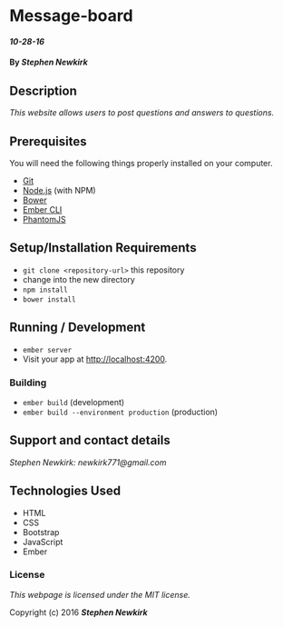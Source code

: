 # Message-board

#### _10-28-16_

#### By _**Stephen Newkirk**_

## Description

_This website allows users to post questions and answers to questions._


## Prerequisites

You will need the following things properly installed on your computer.

* [Git](http://git-scm.com/)
* [Node.js](http://nodejs.org/) (with NPM)
* [Bower](http://bower.io/)
* [Ember CLI](http://ember-cli.com/)
* [PhantomJS](http://phantomjs.org/)

## Setup/Installation Requirements

* `git clone <repository-url>` this repository
* change into the new directory
* `npm install`
* `bower install`

## Running / Development

* `ember server`
* Visit your app at [http://localhost:4200](http://localhost:4200).

### Building

* `ember build` (development)
* `ember build --environment production` (production)

## Support and contact details

_Stephen Newkirk: newkirk771@gmail.com_

## Technologies Used

+ HTML
+ CSS
+ Bootstrap
+ JavaScript
+ Ember


### License

*This webpage is licensed under the MIT license.*

Copyright (c) 2016 **_Stephen Newkirk_**
